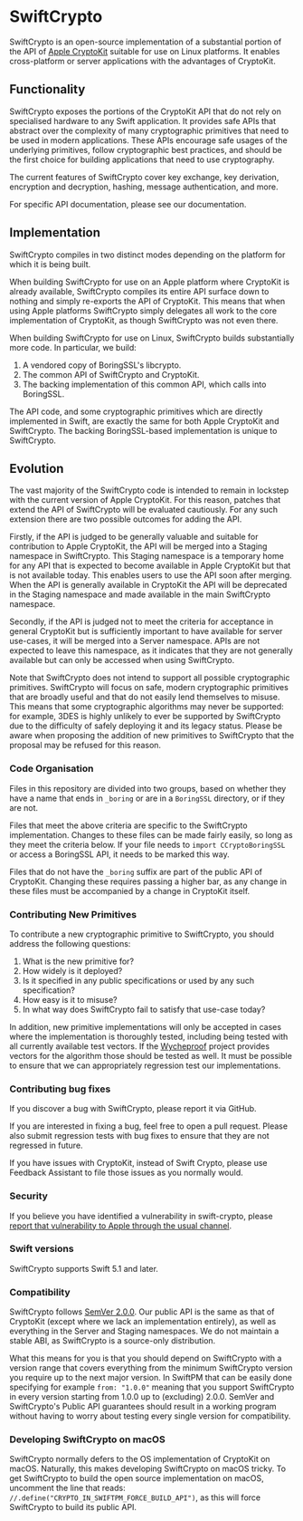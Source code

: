 # SwiftCrypto

SwiftCrypto is an open-source implementation of a substantial portion of the API of [Apple CryptoKit](https://developer.apple.com/documentation/cryptokit) suitable for use on Linux platforms. It enables cross-platform or server applications with the advantages of CryptoKit.

## Functionality

SwiftCrypto exposes the portions of the CryptoKit API that do not rely on specialised hardware to any Swift application. It provides safe APIs that abstract over the complexity of many cryptographic primitives that need to be used in modern applications. These APIs encourage safe usages of the underlying primitives, follow cryptographic best practices, and should be the first choice for building applications that need to use cryptography.

The current features of SwiftCrypto cover key exchange, key derivation, encryption and decryption, hashing, message authentication, and more.

For specific API documentation, please see our documentation.

## Implementation

SwiftCrypto compiles in two distinct modes depending on the platform for which it is being built.

When building SwiftCrypto for use on an Apple platform where CryptoKit is already available, SwiftCrypto compiles its entire API surface down to nothing and simply re-exports the API of CryptoKit. This means that when using Apple platforms SwiftCrypto simply delegates all work to the core implementation of CryptoKit, as though SwiftCrypto was not even there.

When building SwiftCrypto for use on Linux, SwiftCrypto builds substantially more code. In particular, we build:

1. A vendored copy of BoringSSL's libcrypto.
2. The common API of SwiftCrypto and CryptoKit.
3. The backing implementation of this common API, which calls into BoringSSL.

The API code, and some cryptographic primitives which are directly implemented in Swift, are exactly the same for both Apple CryptoKit and SwiftCrypto. The backing BoringSSL-based implementation is unique to SwiftCrypto.

## Evolution

The vast majority of the SwiftCrypto code is intended to remain in lockstep with the current version of Apple CryptoKit. For this reason, patches that extend the API of SwiftCrypto will be evaluated cautiously. For any such extension there are two possible outcomes for adding the API.

Firstly, if the API is judged to be generally valuable and suitable for contribution to Apple CryptoKit, the API will be merged into a Staging namespace in SwiftCrypto. This Staging namespace is a temporary home for any API that is expected to become available in Apple CryptoKit but that is not available today. This enables users to use the API soon after merging. When the API is generally available in CryptoKit the API will be deprecated in the Staging namespace and made available in the main SwiftCrypto namespace.

Secondly, if the API is judged not to meet the criteria for acceptance in general CryptoKit but is sufficiently important to have available for server use-cases, it will be merged into a Server namespace. APIs are not expected to leave this namespace, as it indicates that they are not generally available but can only be accessed when using SwiftCrypto.

Note that SwiftCrypto does not intend to support all possible cryptographic primitives. SwiftCrypto will focus on safe, modern cryptographic primitives that are broadly useful and that do not easily lend themselves to misuse. This means that some cryptographic algorithms may never be supported: for example, 3DES is highly unlikely to ever be supported by SwiftCrypto due to the difficulty of safely deploying it and its legacy status. Please be aware when proposing the addition of new primitives to SwiftCrypto that the proposal may be refused for this reason.

### Code Organisation

Files in this repository are divided into two groups, based on whether they have a name that ends in `_boring` or are in a `BoringSSL` directory, or if they are not.

Files that meet the above criteria are specific to the SwiftCrypto implementation. Changes to these files can be made fairly easily, so long as they meet the criteria below. If your file needs to `import CCryptoBoringSSL` or access a BoringSSL API, it needs to be marked this way.

Files that do not have the `_boring` suffix are part of the public API of CryptoKit. Changing these requires passing a higher bar, as any change in these files must be accompanied by a change in CryptoKit itself.

### Contributing New Primitives

To contribute a new cryptographic primitive to SwiftCrypto, you should address the following questions:

1. What is the new primitive for?
2. How widely is it deployed?
3. Is it specified in any public specifications or used by any such specification?
4. How easy is it to misuse?
5. In what way does SwiftCrypto fail to satisfy that use-case today?

In addition, new primitive implementations will only be accepted in cases where the implementation is thoroughly tested, including being tested with all currently available test vectors. If the [Wycheproof](https://github.com/google/wycheproof) project provides vectors for the algorithm those should be tested as well. It must be possible to ensure that we can appropriately regression test our implementations.

### Contributing bug fixes

If you discover a bug with SwiftCrypto, please report it via GitHub.

If you are interested in fixing a bug, feel free to open a pull request. Please also submit regression tests with bug fixes to ensure that they are not regressed in future.

If you have issues with CryptoKit, instead of Swift Crypto, please use Feedback Assistant to file those issues as you normally would.

### Security

If you believe you have identified a vulnerability in swift-crypto, please [report that vulnerability to Apple through the usual channel](https://support.apple.com/en-us/HT201220).

### Swift versions

SwiftCrypto supports Swift 5.1 and later.

### Compatibility

SwiftCrypto follows [SemVer 2.0.0](https://semver.org/#semantic-versioning-200). Our public API is the same as that of CryptoKit (except where we lack an implementation entirely), as well as everything in the Server and Staging namespaces. We do not maintain a stable ABI, as SwiftCrypto is a source-only distribution.

What this means for you is that you should depend on SwiftCrypto with a version range that covers everything from the minimum SwiftCrypto version you require up to the next major version.
In SwiftPM that can be easily done specifying for example `from: "1.0.0"` meaning that you support SwiftCrypto in every version starting from 1.0.0 up to (excluding) 2.0.0.
SemVer and SwiftCrypto's Public API guarantees should result in a working program without having to worry about testing every single version for compatibility.

### Developing SwiftCrypto on macOS

SwiftCrypto normally defers to the OS implementation of CryptoKit on macOS. Naturally, this makes developing SwiftCrypto on macOS tricky. To get SwiftCrypto to build the open source implementation on macOS, uncomment the line that reads: `//.define("CRYPTO_IN_SWIFTPM_FORCE_BUILD_API")`, as this will force SwiftCrypto to build its public API.
